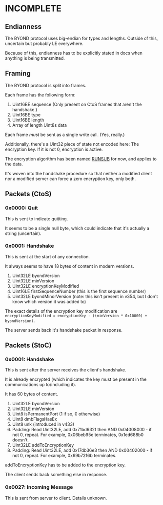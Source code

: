 # INCOMPLETE

## Endianness

The BYOND protocol uses big-endian for types and lengths. Outside of this, uncertain but probably LE everywhere.

Because of this, endianness has to be explicitly stated in docs when anything is being transmitted.

## Framing

The BYOND protocol is split into frames.

Each frame has the following form:

1. Uint16BE sequence (Only present on CtoS frames that aren't the handshake.)
2. Uint16BE type
3. Uint16BE length
4. Array of length Uint8s data

Each frame *must* be sent as a single write call. (Yes, really.)

Additionally, there's a Uint32 piece of state not encoded here: The encryption key. If it is not 0, encryption is active.

The encryption algorithm has been named [RUNSUB](../algorithms/RUNSUB.md) for now, and applies to the data.

It's woven into the handshake procedure so that neither a modified client nor a modified server can force a zero encryption key, only both.

## Packets (CtoS)

### 0x0000: Quit

This is sent to indicate quitting.

It seems to be a single null byte, which could indicate that it's actually a string (uncertain).

### 0x0001: Handshake

This is sent at the start of any connection.

It always seems to have 18 bytes of content in modern versions.

1. Uint32LE byondVersion
2. Uint32LE minVersion
3. Uint32LE encryptionKeyModified
4. Uint16LE firstSequenceNumber (this is the first sequence number)
5. Uint32LE byondMinorVersion (note: this isn't present in v354, but I don't know which version it was added to)

The exact details of the encryption key modification are `encryptionKeyModified = encryptionKey - ((minVersion * 0x10000) + byondVersion)`.

The server sends back it's handshake packet in response.

## Packets (StoC)

### 0x0001: Handshake

This is sent after the server receives the client's handshake.

It is already encrypted (which indicates the key must be present in the communications up to/including it).

It has 60 bytes of content.

1. Uint32LE byondVersion
2. Uint32LE minVersion
3. Uint8 isPermanentPort (1 if so, 0 otherwise)
4. Uint8 dmbFlagsHasEx
5. Uint8 unk (introduced in v433)
6. Padding: Read Uint32LE, add 0x71bd632f then AND 0x04008000 - if not 0, repeat. For example, 0x06beb95e terminates, 0x1ed688b0 doesn't.
7. Uint32LE addToEncryptionKey
8. Padding: Read Uint32LE, add 0x17db36e3 then AND 0x00402000 - if not 0, repeat. For example, 0x69b7216b terminates.

addToEncryptionKey has to be added to the encryption key.

The client sends back something else in response.

### 0x0027: Incoming Message

This is sent from server to client.
Details unknown.
